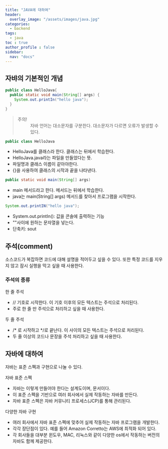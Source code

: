 ```yaml
---
title: "JAVA에 대하여"
header:
  overlay_image: "/assets/images/java.jpg"
categories:
  - backend
tags:
  - java
toc : true
author_profile : false
sidebar:
  nav: "docs"
---
```

## 자뱌의 기본적인 개념

```java
public class HelloJava{
  public static void main(String[] args) {
    System.out.printIn("hello java");
  }
}
```

<blockquote>
    <dl>
      <dt>주의!</dt>
      <dd>자바 언어는 대소문자를 구분한다. 대소문자가 다르면 오류가 발생할 수 있다.</dd>
    </dl>
</blockquote>

```java
public class HelloJava
```
<ul>
  <li>HelloJava를 클래스라 한다. 클래스는 뒤에서 학습한다.</li>
  <li>HelloJava.java라는 파일을 만들었다는 뜻.</li>
  <li>파일명과 클래스 이름이 같아야한다.</li>
  <li>{}을 사용하여 클래스의 시작과 끝을 나타낸다.</li>
</ul>

```java
public static void main(String[] args)
```
<ul>
  <li>main 메서드라고 한다. 메서드는 뒤에서 학습한다.</li>
  <li>java는 main(String[] args) 메서드를 찾아서 프로그램을 시작한다.</li>
</ul>

```java
System.out.printIN("hello java");
```
<ul>
  <li>System.out.printIn(): 값을 콘솔에 출력하는 기능</li>
  <li>""사이에 원하는 문자열을 넣는다.</li>
  <li>단축키: sout</li>
</ul>

## 주석(comment)

소스코드가 복잡하면 코드에 대해 설명을 적어두고 싶을 수 있다. 또한 특정 코드를 지우지 않고 잠시 실행을 막고 싶을 때 사용한다.

### 주석의 종류

<dl>
  <dt>한 줄 주석</dt>
</dl>
<ul>
  <li>// 기호로 시작한다. 이 기호 이후의 모든 텍스트는 주석으로 처리된다.</li>
  <li>주로 한 줄 만 주석으로 처리하고 싶을 때 사용한다.</li>
</ul>
<dl>
  <dt>두 줄 주석</dt>
</dl>
<ul>
  <li>/* 로 시작하고 */로 끝난다. 이 사이의 모든 텍스트는 주석으로 처리된다.</li>
  <li>두 줄 이상의 코드나 문장을 주석 처리하고 싶을 때 사용한다.</li>
</ul>


## 자바에 대하여

자바는 표준 스펙과 구현으로 나눌 수 있다.

<dl>
  <dt>자바 표준 스펙</dt>
</dl>
  <ul>
    <li>자바는 이렇게 만들어야 한다는 설계도이며, 문서이다.</li>
    <li>이 표준 스펙을 기반으로 여러 회사에서 실제 작동하는 자바를 만든다.</li>
    <li>자바 표준 스펙은 자바 커뮤니티 프로세스(JCP)를 통해 관리된다.</li>
  </ul>
<dl>
  <dt>다양한 자바 구현</dt>
</dl>
<ul>
  <li>여러 회사에서 자바 표준 스펙에 맞추어 실제 작동하는 자바 프로그램을 개발한다.</li>
  <li>각각 장단점이 있다. 예를 들어 Amazon Corretto는 AWS에 최적화 되어 있다.</li>
  <li>각 회사들을 대부분 윈도우, MAC, 리눅스와 같이 다양한 os에서 작동하는 버전의 자바도 함께 제공한다.</li>
</ul>

